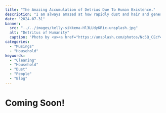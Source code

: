 ```yaml
---
title: "The Amazing Accumulation of Detrius Due To Human Existence."
description: "I am always amazed at how rapidly dust and hair and general dead bits of humanity accumulate."
date: "2024-07-31"
banner:
  src: "../../images/kelly-sikkema-Hl3LUdyKRic-unsplash.jpg"
  alt: "Detritus of Humanity"
  caption: 'Photo by <u><a href="https://unsplash.com/photos/Nc5Q_CEcY44">Florian Olivo</a></u>'
categories:
  - "Musings"
  - "Household"
keywords:
  - "Cleaning"
  - "Household"
  - "Dust"
  - "People"
  - "Blog"
---
```


# Coming Soon!